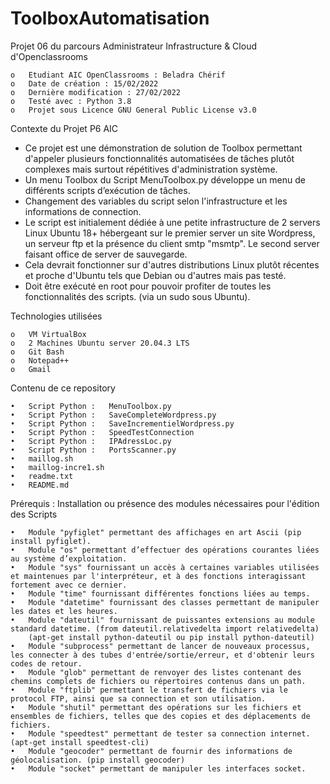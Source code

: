 # ToolboxAutomatisation

Projet 06 du parcours Administrateur Infrastructure & Cloud d'Openclassrooms

	o	Etudiant AIC OpenClassrooms : Beladra Chérif
	o	Date de création : 15/02/2022
	o	Dernière modification : 27/02/2022
	o	Testé avec : Python 3.8
	o	Projet sous Licence GNU General Public License v3.0


Contexte du Projet P6 AIC
  
 - Ce projet est une démonstration de solution de Toolbox 
   permettant d'appeler plusieurs fonctionnalités automatisées de tâches plutôt complexes 
   mais surtout répétitives d'administration système.
 - Un menu Toolbox du Script MenuToolbox.py développe un menu 
   de différents scripts d’exécution de tâches.
 - Changement des variables du script selon l'infrastructure et les informations de connection.
 - Le script est initialement dédiée à une petite infrastructure de 2 servers Linux Ubuntu 18+ 
   hébergeant sur le premier server un site Wordpress, un serveur ftp et la présence du client 
   smtp "msmtp". Le second server faisant office de server de sauvegarde.
 - Cela devrait fonctionner sur d'autres distributions Linux plutôt récentes et proche 
   d'Ubuntu tels que Debian ou d'autres mais pas testé.
 - Doit être exécuté en root pour pouvoir profiter de toutes les fonctionnalités des scripts. (via un sudo sous Ubuntu).


Technologies utilisées

	o   VM VirtualBox
	o   2 Machines Ubuntu server 20.04.3 LTS
	o   Git Bash
	o   Notepad++
	o   Gmail

Contenu de ce repository

	•   Script Python :   MenuToolbox.py
	•   Script Python :   SaveCompleteWordpress.py
	•   Script Python :   SaveIncrementielWordpress.py
	•   Script Python :   SpeedTestConnection
	•   Script Python :   IPAdressLoc.py
	•   Script Python :   PortsScanner.py
	•   maillog.sh
	•   maillog-incre1.sh
	•   readme.txt
	•   README.md

Prérequis :
Installation ou présence des modules nécessaires pour l'édition des Scripts  

	•   Module "pyfiglet" permettant des affichages en art Ascii (pip install pyfiglet).
	•   Module "os" permettant d’effectuer des opérations courantes liées au système d’exploitation.
	•   Module "sys" fournissant un accès à certaines variables utilisées et maintenues par l'interpréteur, et à des fonctions interagissant fortement avec ce dernier.
	•   Module "time" fournissant différentes fonctions liées au temps.
	•   Module "datetime" fournissant des classes permettant de manipuler les dates et les heures.
	•   Module "dateutil" fournissant de puissantes extensions au module standard datetime. (from dateutil.relativedelta import relativedelta)
	    (apt-get install python-dateutil ou pip install python-dateutil)
	•   Module "subprocess" permettant de lancer de nouveaux processus, les connecter à des tubes d'entrée/sortie/erreur, et d'obtenir leurs codes de retour.
	•   Module "glob" permettant de renvoyer des listes contenant des chemins complets de fichiers ou répertoires contenus dans un path.
	•   Module "ftplib" permettant le transfert de fichiers via le protocol FTP, ainsi que sa connection et son utilisation.
	•   Module "shutil" permettant des opérations sur les fichiers et ensembles de fichiers, telles que des copies et des déplacements de fichiers.
	•   Module "speedtest" permettant de tester sa connection internet. (apt-get install speedtest-cli)
	•   Module "geocoder" permettant de fournir des informations de géolocalisation. (pip install geocoder)
	•   Module "socket" permettant de manipuler les interfaces socket.
